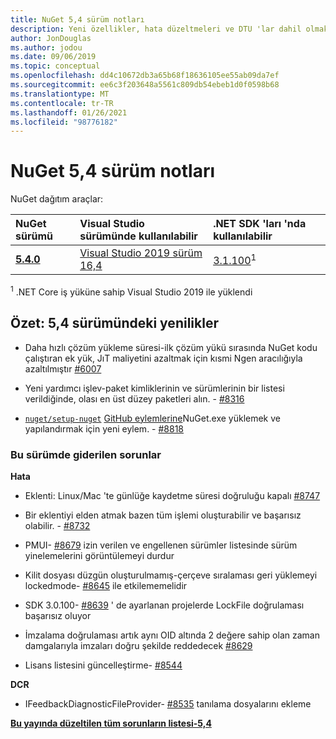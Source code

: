```yaml
---
title: NuGet 5,4 sürüm notları
description: Yeni özellikler, hata düzeltmeleri ve DTU 'lar dahil olmak üzere NuGet 5,4 sürüm notları.
author: JonDouglas
ms.author: jodou
ms.date: 09/06/2019
ms.topic: conceptual
ms.openlocfilehash: dd4c10672db3a65b68f18636105ee55ab09da7ef
ms.sourcegitcommit: ee6c3f203648a5561c809db54ebeb1d0f0598b68
ms.translationtype: MT
ms.contentlocale: tr-TR
ms.lasthandoff: 01/26/2021
ms.locfileid: "98776182"
---
```

# <a name="nuget-54-release-notes"></a>NuGet 5,4 sürüm notları

NuGet dağıtım araçlar:

| NuGet sürümü | Visual Studio sürümünde kullanılabilir| .NET SDK 'ları 'nda kullanılabilir|
|:---|:---|:---|
| [**5.4.0**](https://nuget.org/downloads) | [Visual Studio 2019 sürüm 16,4](https://visualstudio.microsoft.com/downloads/) | [3.1.100](https://dotnet.microsoft.com/download/dotnet-core/3.1)<sup>1</sup> |

<sup>1</sup> .NET Core iş yüküne sahip Visual Studio 2019 ile yüklendi

## <a name="summary-whats-new-in-54"></a>Özet: 5,4 sürümündeki yenilikler

* Daha hızlı çözüm yükleme süresi-ilk çözüm yükü sırasında NuGet kodu çalıştıran ek yük, JıT maliyetini azaltmak için kısmi Ngen aracılığıyla azaltılmıştır [#6007](https://github.com/NuGet/Home/issues/6007)

* Yeni yardımcı işlev-paket kimliklerinin ve sürümlerinin bir listesi verildiğinde, olası en üst düzey paketleri alın. - [#8316](https://github.com/NuGet/Home/issues/8316)

* [`nuget/setup-nuget`](https://github.com/marketplace/actions/setup-nuget-exe-for-use-with-actions) [GitHub eylemlerine](https://github.com/features/actions)NuGet.exe yüklemek ve yapılandırmak için yeni eylem. - [#8818](https://github.com/NuGet/Home/issues/8818)

### <a name="issues-fixed-in-this-release"></a>Bu sürümde giderilen sorunlar

**Hata**

* Eklenti: Linux/Mac 'te günlüğe kaydetme süresi doğruluğu kapalı [#8747](https://github.com/NuGet/Home/issues/8747)

* Bir eklentiyi elden atmak bazen tüm işlemi oluşturabilir ve başarısız olabilir. - [#8732](https://github.com/NuGet/Home/issues/8732)

* PMUI- [#8679](https://github.com/NuGet/Home/issues/8679) izin verilen ve engellenen sürümler listesinde sürüm yinelemelerini görüntülemeyi durdur

* Kilit dosyası düzgün oluşturulmamış-çerçeve sıralaması geri yüklemeyi lockedmode- [#8645](https://github.com/NuGet/Home/issues/8645) ile etkilememelidir

* <RuntimeIdentifiers>SDK 3.0.100- [#8639](https://github.com/NuGet/Home/issues/8639) ' de ayarlanan projelerde LockFile doğrulaması başarısız oluyor

* İmzalama doğrulaması artık aynı OID altında 2 değere sahip olan zaman damgalarıyla imzaları doğru şekilde reddedecek [#8629](https://github.com/NuGet/Home/issues/8629)

* Lisans listesini güncelleştirme- [#8544](https://github.com/NuGet/Home/issues/8544)

**DCR**

* IFeedbackDiagnosticFileProvider- [#8535](https://github.com/NuGet/Home/issues/8535) tanılama dosyalarını ekleme

**[Bu yayında düzeltilen tüm sorunların listesi-5,4](https://github.com/nuget/home/issues?q=is%3Aissue+is%3Aclosed+milestone%3A%225.4")**
